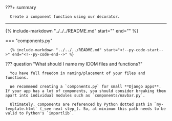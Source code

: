 ???+ summary

      Create a component function using our decorator.

---

{% include-markdown "../../../README.md" start="<!--py-header-start-->" end="<!--py-header-end-->" %}

=== "components.py"

      {% include-markdown "../../../README.md" start="<!--py-code-start-->" end="<!--py-code-end-->" %}

??? question "What should I name my IDOM files and functions?"

      You have full freedom in naming/placement of your files and functions.

      We recommend creating a `components.py` for small **Django apps**. If your app has a lot of components, you should consider breaking them apart into individual modules such as `components/navbar.py`.

      Ultimately, components are referenced by Python dotted path in `my-template.html` (_see next step_). So, at minimum this path needs to be valid to Python's `importlib`.

